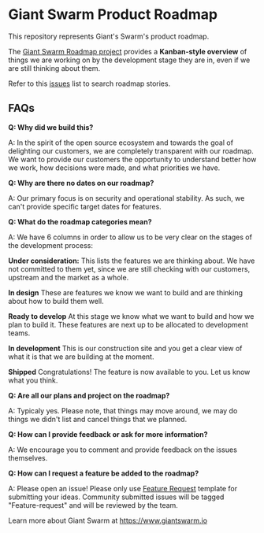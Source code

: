 # Giant Swarm Product Roadmap

This repository represents Giant's Swarm's product roadmap.

The [Giant Swarm Roadmap project](https://github.com/giantswarm/roadmap/projects/1) provides a **Kanban-style overview** of  things we are working on by the development stage they are in, even if we are still thinking about them.

Refer to this [issues](https://github.com/giantswarm/roadmap/issues) list to search roadmap stories. 

## FAQs
**Q: Why did we build this?**

A: In the spirit of the open source ecosystem and towards the goal of delighting our customers, we are completely transparent with our roadmap. We want to provide our customers the opportunity to understand better how we work, how decisions were made, and what priorities we have.

**Q: Why are there no dates on our roadmap?**

A: Our primary focus is on security and operational stability. As such, we can't provide specific target dates for features.

**Q: What do the roadmap categories mean?**

A: We have 6 columns in order to allow us to be very clear on the stages of the development process:

**Under consideration:**
This lists the features we are thinking about. We have not committed to them yet, since we are still checking with our customers, upstream and the market as a whole.

**In design**
These are features we know we want to build and are thinking about how to build them well.

**Ready to develop**
At this stage we know what we want to build and how we plan to build it. These features are next up to be allocated to development teams.

**In development**
This is our construction site and you get a clear view of what it is that we are building at the moment.

**Shipped**
Congratulations! The feature is now available to you. Let us know what you think.

**Q: Are all our plans and project on the roadmap?**

A: Typicaly yes. Please note, that things may move around, we may do things we didn't list and cancel things that we planned. 

**Q: How can I provide feedback or ask for more information?**

A: We encourage you to comment and provide feedback on the issues themselves.

**Q: How can I request a feature be added to the roadmap?**

A: Please open an issue!  Please only use [Feature Request](https://github.com/giantswarm/roadmap/issues/new?assignees=&labels=feature-request&template=feature_request.md&title=) template for submitting your ideas. Community submitted issues will be tagged "Feature-request" and will be reviewed by the team.


Learn more about Giant Swarm at https://www.giantswarm.io
